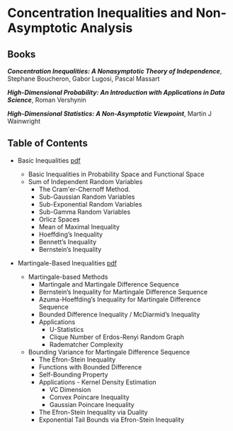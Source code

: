 # Concentration Inequalities and Non-Asymptotic Analysis

## Books

***Concentration Inequalities: A Nonasymptotic Theory of Independence***, Stephane Boucheron, Gabor Lugosi, Pascal Massart

***High-Dimensional Probability: An Introduction with Applications in Data Science***, Roman Vershynin

***High-Dimensional Statistics: A Non-Asymptotic Viewpoint***, Martin J Wainwright

## Table of Contents

- Basic Inequalities  [pdf](./Ineq_1_Basic_Inequality.pdf)
  	- Basic Inequalities in Probability Space and Functional Space
	- Sum of Independent Random Variables
		- The Cram\'er-Chernoff Method.
		- Sub-Gaussian Random Variables
		- Sub-Exponential Random Variables
		- Sub-Gamma Random Variables
		- Orlicz Spaces
		- Mean of Maximal Inequality
		- Hoeffding’s Inequality
		- Bennett’s Inequality
		- Bernstein’s Inequality

- Martingale-Based Inequalities [pdf](./Ineq_2_Martingale_Methods.pdf)
	- Martingale-based Methods
		- Martingale and Martingale Difference Sequence
		- Bernstein’s Inequality for Martingale Difference Sequence
		- Azuma-Hoeffding’s Inequality for Martingale Difference Sequence
		- Bounded Difference Inequality / McDiarmid’s Inequality
		- Applications
			- U-Statistics
			- Clique Number of Erdos-Renyi Random Graph
			- Radematcher Complexity
	- Bounding Variance for Martingale Difference Sequence
		- The Efron-Stein Inequality
		- Functions with Bounded Difference
		- Self-Bounding Property
		- Applications
		        - Kernel Density Estimation
			- VC Dimension
			- Convex Poincare Inequality 
			- Gaussian Poincare Inequality
		- The Efron-Stein Inequality via Duality
		- Exponential Tail Bounds via Efron-Stein Inequality




